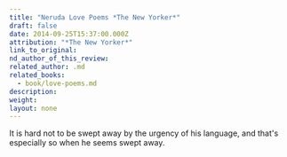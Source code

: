 ```yaml
---
title: "Neruda Love Poems *The New Yorker*"
draft: false
date: 2014-09-25T15:37:00.000Z
attribution: "*The New Yorker*"
link_to_original:
nd_author_of_this_review:
related_author: .md
related_books:
  - book/love-poems.md
description:
weight:
layout: none
---
```

It is hard not to be swept away by the urgency of his language, and that's especially so when he seems swept away.

